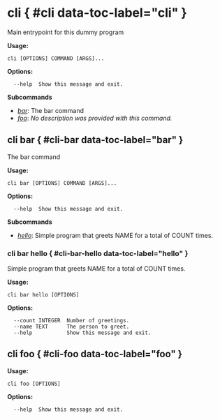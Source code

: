 # cli { #cli data-toc-label="cli" }

Main entrypoint for this dummy program

**Usage:**

```text
cli [OPTIONS] COMMAND [ARGS]...
```

**Options:**

```text
  --help  Show this message and exit.
```

**Subcommands**

- *[bar](#cli-bar)*: The bar command
- *[foo](#cli-foo)*: *No description was provided with this command.*

## cli bar { #cli-bar data-toc-label="bar" }

The bar command

**Usage:**

```text
cli bar [OPTIONS] COMMAND [ARGS]...
```

**Options:**

```text
  --help  Show this message and exit.
```

**Subcommands**

- *[hello](#cli-bar-hello)*: Simple program that greets NAME for a total of COUNT times.

### cli bar hello { #cli-bar-hello data-toc-label="hello" }

Simple program that greets NAME for a total of COUNT times.

**Usage:**

```text
cli bar hello [OPTIONS]
```

**Options:**

```text
  --count INTEGER  Number of greetings.
  --name TEXT      The person to greet.
  --help           Show this message and exit.
```

## cli foo { #cli-foo data-toc-label="foo" }

**Usage:**

```text
cli foo [OPTIONS]
```

**Options:**

```text
  --help  Show this message and exit.
```
